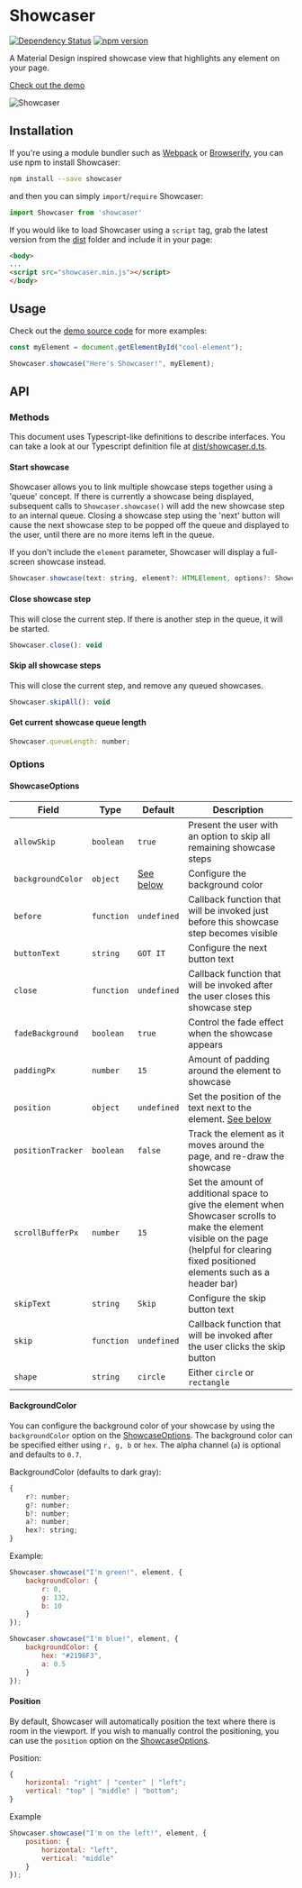 # Showcaser

[![Dependency Status](https://david-dm.org/latitudegeo/showcaser.svg)](https://david-dm.org/latitudegeo/showcaser) [![npm version](https://badge.fury.io/js/showcaser.svg)](https://badge.fury.io/js/showcaser)

A Material Design inspired showcase view that highlights any element on your page.

[Check out the demo](https://latitudegeo.github.io/showcaser/)

![Showcaser](https://cloud.githubusercontent.com/assets/6355370/21340975/c8db80fc-c63e-11e6-9038-382dacddceba.PNG)

## Installation

If you're using a module bundler such as [Webpack](https://webpack.github.io/) or [Browserify](http://browserify.org/), you can use npm to install Showcaser:
```bash
npm install --save showcaser
```
and then you can simply `import`/`require` Showcaser:
```javascript
import Showcaser from 'showcaser'
```

If you would like to load Showcaser using a `script` tag, grab the latest version from the [dist](dist) folder and include it in your page:
```html
<body>
...
<script src="showcaser.min.js"></script>
</body>
```

## Usage

Check out the [demo source code](docs/scripts.js) for more examples:
```javascript
const myElement = document.getElementById("cool-element");

Showcaser.showcase("Here's Showcaser!", myElement);
```

## API

### Methods

This document uses Typescript-like definitions to describe interfaces. You can take a look at our Typescript definition file at [dist/showcaser.d.ts](dist/showcaser.d.ts).

#### Start showcase
Showcaser allows you to link multiple showcase steps together using a 'queue' concept. If there is currently a showcase being displayed, subsequent calls to `Showcaser.showcase()` will add the new showcase step to an internal queue. Closing a showcase step using the 'next' button will cause the next showcase step to be popped off the queue and displayed to the user, until there are no more items left in the queue.

If you don't include the `element` parameter, Showcaser will display a full-screen showcase instead.
```js
Showcaser.showcase(text: string, element?: HTMLElement, options?: ShowcaseOptions): void
```

#### Close showcase step
This will close the current step. If there is another step in the queue, it will be started.
```js
Showcaser.close(): void
```

#### Skip all showcase steps
This will close the current step, and remove any queued showcases.
```js
Showcaser.skipAll(): void
```

#### Get current showcase queue length
```js
Showcaser.queueLength: number;
```

### Options

#### ShowcaseOptions
| Field             | Type       | Default     | Description                                |
| ----------------- | ---------- | ----------- | ------------------------------------------ |
| `allowSkip`       | `boolean`  | `true`      | Present the user with an option to skip all remaining showcase steps
| `backgroundColor` | `object`   | [See below](#backgroundcolor) | Configure the background color |
| `before`          | `function` | `undefined` | Callback function that will be invoked just before this showcase step becomes visible |
| `buttonText`      | `string`   | `GOT IT`    | Configure the next button text             |
| `close`           | `function` | `undefined` | Callback function that will be invoked after the user closes this showcase step |
| `fadeBackground`  | `boolean`  | `true`      | Control the fade effect when the showcase appears |
| `paddingPx`       | `number`   | `15`        | Amount of padding around the element to showcase |
| `position`        | `object`   | `undefined` | Set the position of the text next to the element. [See below](#position) |
| `positionTracker` | `boolean`  | `false`     | Track the element as it moves around the page, and re-draw the showcase |
| `scrollBufferPx`  | `number`   | `15`        | Set the amount of additional space to give the element when Showcaser scrolls to make the element visible on the page (helpful for clearing fixed positioned elements such as a header bar) |
| `skipText`        | `string`   | `Skip`      | Configure the skip button text             |
| `skip`            | `function` | `undefined` | Callback function that will be invoked after the user clicks the skip button |
| `shape`           | `string`   | `circle`    | Either `circle` or `rectangle`             |

#### BackgroundColor
You can configure the background color of your showcase by using the `backgroundColor` option on the [ShowcaseOptions](#showcaseoptions). The background color can be specified either using `r, g, b` or `hex`. The alpha channel (`a`) is optional and defaults to `0.7`.

BackgroundColor (defaults to dark gray):
```js
{
    r?: number;
    g?: number;
    b?: number;
    a?: number;
    hex?: string;
}
```

Example:
```js
Showcaser.showcase("I'm green!", element, {
    backgroundColor: {
        r: 0,
        g: 132,
        b: 10
    }
});

Showcaser.showcase("I'm blue!", element, {
    backgroundColor: {
        hex: "#2196F3",
        a: 0.5
    }
});
```

#### Position
By default, Showcaser will automatically position the text where there is room in the viewport. If you wish to manually control the positioning, you can use the `position` option on the [ShowcaseOptions](#showcaseoptions).

Position:
```js
{
    horizontal: "right" | "center" | "left";
    vertical: "top" | "middle" | "bottom";
}
```

Example
```js
Showcaser.showcase("I'm on the left!", element, {
    position: {
        horizontal: "left",
        vertical: "middle"
    }
});
```

